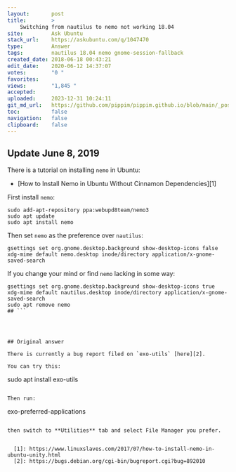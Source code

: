 ```yaml
---
layout:       post
title:        >
    Switching from nautilus to nemo not working 18.04
site:         Ask Ubuntu
stack_url:    https://askubuntu.com/q/1047470
type:         Answer
tags:         nautilus 18.04 nemo gnome-session-fallback
created_date: 2018-06-18 00:43:21
edit_date:    2020-06-12 14:37:07
votes:        "0 "
favorites:    
views:        "1,845 "
accepted:     
uploaded:     2023-12-31 10:24:11
git_md_url:   https://github.com/pippim/pippim.github.io/blob/main/_posts/2018/2018-06-18-Switching-from-nautilus-to-nemo-not-working-18.04.md
toc:          false
navigation:   false
clipboard:    false
---
```


## Update June 8, 2019

There is a tutorial on installing `nemo` in Ubuntu:

- [How to Install Nemo in Ubuntu Without Cinnamon Dependencies][1] 

First install `nemo`:

``` 
sudo add-apt-repository ppa:webupd8team/nemo3
sudo apt update
sudo apt install nemo
```

Then set `nemo` as the preference over `nautilus`:

``` 
gsettings set org.gnome.desktop.background show-desktop-icons false
xdg-mime default nemo.desktop inode/directory application/x-gnome-saved-search
```

If you change your mind or find `nemo` lacking in some way:

``` 
gsettings set org.gnome.desktop.background show-desktop-icons true
xdg-mime default nautilus.desktop inode/directory application/x-gnome-saved-search
sudo apt remove nemo
## ```




## Original answer

There is currently a bug report filed on `exo-utils` [here][2].

You can try this:

``` 
sudo apt install exo-utils
```

Then run:

``` 
exo-preferred-applications
```

then switch to **Utilities** tab and select File Manager you prefer.


  [1]: https://www.linuxslaves.com/2017/07/how-to-install-nemo-in-ubuntu-unity.html
  [2]: https://bugs.debian.org/cgi-bin/bugreport.cgi?bug=892010


